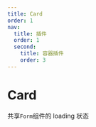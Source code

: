 ```yaml
---
title: Card
order: 1
nav:
  title: 插件
  order: 1
  second:
    title: 容器插件
    order: 3
---
```


# Card

共享`Form`组件的 loading 状态

<code src="./index.tsx" ></code>
